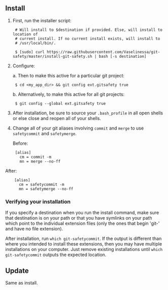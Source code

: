 ## Install ##

1. First, run the installer script:

        # Will install to $destination if provided. Else, will install to location of
        # current install. If no current install exists, will install to
        # /usr/local/bin/.
        
        $ [sudo] curl https://raw.githubusercontent.com/Vaselinessa/git-safety/master/install-git-safety.sh | bash [-s destination]

2. Configure:

    a. Then to make this active for a particular git project:

        $ cd <my_app_dir> && git config ext.gitsafety true

    b. Alternatively, to make this active for all git projects:

        $ git config --global ext.gitsafety true

3. After installation, be sure to source your <code>.bash_profile</code> in all open shells or else close and reopen all of your shells.

4. Change all of your git aliases involving <code>commit</code> and <code>merge</code> to use <code>safetycommit</code> and <code>safetymerge</code>.

	Before:
			
        [alias]
          cm = commit -m
          mn = merge --no-ff

  After:

        [alias]
          cm = safetycommit -m
          mn = safetymerge --no-ff

### Verifying your installation ###

If you specify a destination when you run the install command, make sure that
destination is on your path or that you have symlinks on your path which point
to the individual extension files (only the ones that begin 'git-' and have no
file extension).

After installation, run <code>which git-safetycommit</code>. If the output is
different than where you intended to install these extensions, then you may
have multiple installations on your computer. Just remove existing
installations until <code>which git-safetycommit</code> outputs the expected
location.

## Update ##

Same as install.
